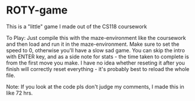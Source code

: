 # ROTY-game

This is a "little" game I made out of the CS118 coursework

To Play:
Just compile this with the maze-environment like the coursework and then load and run it in the maze-environment. 
Make sure to set the speed to 0, otherwise you'll have a slow sad game.
You can skip the intro with ENTER key, and as a side note for stats - the time taken to complete is from the first move you make.
I have no idea whether reseting it after you finish will correctly reset everything - it's probably best to reload the whole file.

Note: If you look at the code pls don't judge my comments, I made this in like 72 hrs.
